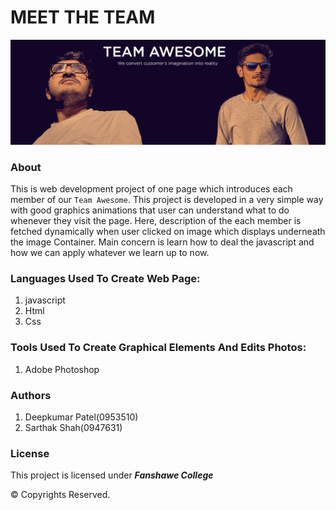 # MEET THE TEAM
![Team Awesome](/images/poster.png)

### About

This is web development project of one page which introduces each member of our ```Team Awesome```. This project is developed in a very simple way with good graphics animations that user can understand what to do whenever they visit the page. Here, description of the each member is fetched dynamically when user clicked on image which displays underneath the image Container.
Main concern is learn how to deal the javascript and how we can apply whatever we learn up to now.

### Languages Used To Create Web Page:

1. javascript
2. Html
3. Css

### Tools Used To Create Graphical Elements And Edits Photos:

1. Adobe Photoshop

### Authors

1. Deepkumar Patel(0953510)
2. Sarthak Shah(0947631)

### License

This project is licensed under ***Fanshawe College***

© Copyrights Reserved.

